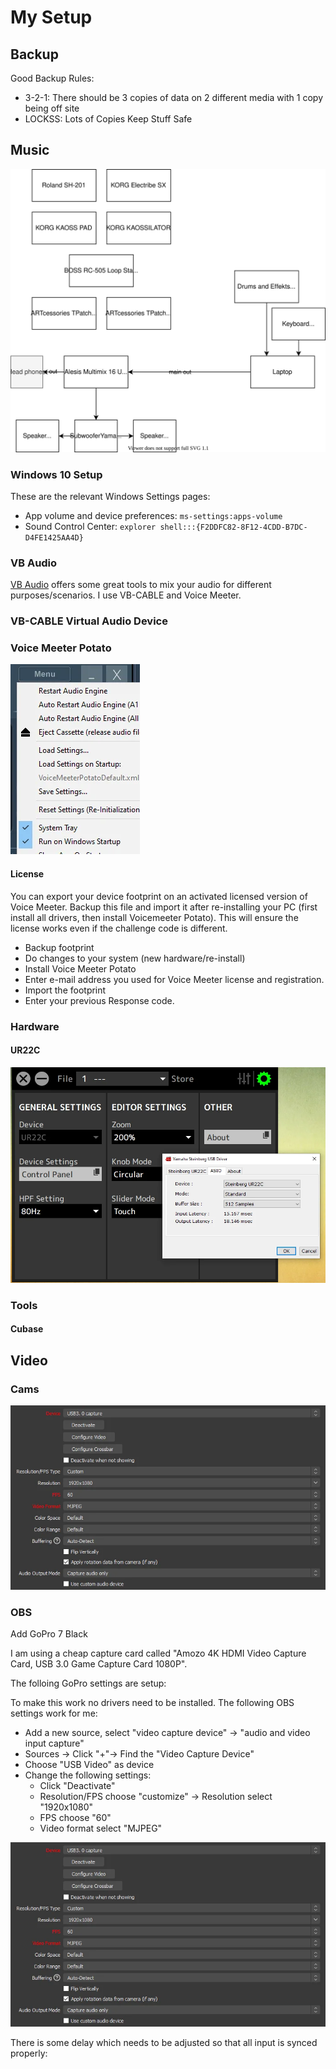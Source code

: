 # My Setup

## Backup

Good Backup Rules:

- 3-2-1: There should be 3 copies of data on 2 different media with 1 copy being off site
- LOCKSS: Lots of Copies Keep Stuff Safe

## Music

![pc-setup-music](_edm-setup.drawio.svg)

### Windows 10 Setup

These are the relevant Windows Settings pages:

- App volume and device preferences: ```ms-settings:apps-volume```
- Sound Control Center: ```explorer shell:::{F2DDFC82-8F12-4CDD-B7DC-D4FE1425AA4D}```

### VB Audio

[VB Audio](https://vb-audio.com) offers some great tools to mix your audio for different purposes/scenarios. I use VB-CABLE and Voice Meeter.

### VB-CABLE Virtual Audio Device

### Voice Meeter Potato

![voice-meeeter-startup](_voice-meeeter-startup.webp)

#### License

You can export your device footprint on an activated licensed version of Voice Meeter. Backup this file and import it after re-installing your PC (first install all drivers, then install Voicemeeter Potato). This will ensure the license works even if the challenge code is different.

- Backup footprint
- Do changes to your system (new hardware/re-install)
- Install Voice Meeter Potato
- Enter e-mail address you used for Voice Meeter license and registration.
- Import the footprint
- Enter your previous Response code.

### Hardware

#### UR22C

![ur22c-driver-settings](_ur22c-driver-settings.webp)

### Tools

#### Cubase

## Video

### Cams

![gopro](_gopro-usb-capturecard.webp)

### OBS

Add GoPro 7 Black

I am using a cheap capture card called "Amozo 4K HDMI Video Capture Card, USB 3.0 Game Capture Card 1080P".

The folloing GoPro settings are setup:

To make this work no drivers need to be installed. The following OBS settings work for me:

- Add a new source, select "video capture device" → "audio and video input capture"
- Sources → Click "+"→ Find the "Video Capture Device"
- Choose "USB Video" as device
- Change the following settings:
  - Click "Deactivate"
  - Resolution/FPS choose "customize" → Resolution select "1920x1080"
  - FPS choose "60"
  - Video format select "MJPEG"

![_gopro-usb-capturecard](_gopro-usb-capturecard.webp)

There is some delay which needs to be adjusted so that all input is synced properly:
